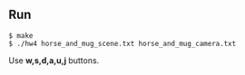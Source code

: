 ## Run
  

```
$ make
$ ./hw4 horse_and_mug_scene.txt horse_and_mug_camera.txt 
```

Use **w,s,d,a,u,j** buttons.
